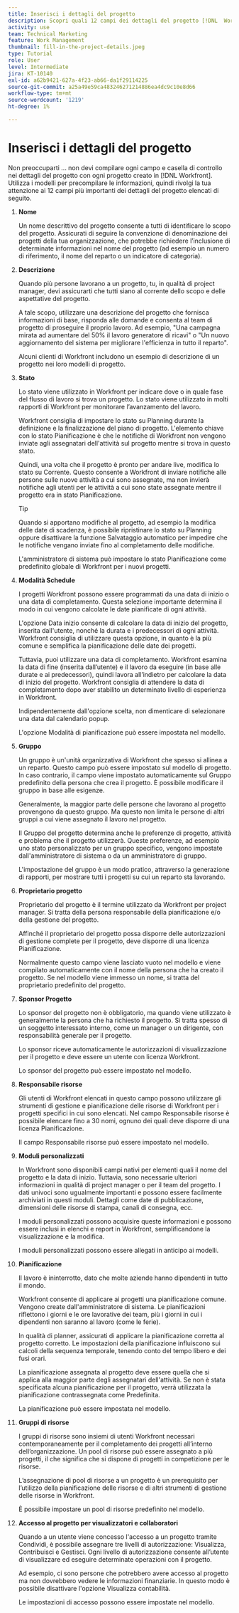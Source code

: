 ```yaml
---
title: Inserisci i dettagli del progetto
description: Scopri quali 12 campi dei dettagli del progetto [!DNL  Workfront] consiglia di compilare durante la creazione di un progetto.
activity: use
team: Technical Marketing
feature: Work Management
thumbnail: fill-in-the-project-details.jpeg
type: Tutorial
role: User
level: Intermediate
jira: KT-10140
exl-id: a62b9421-627a-4f23-ab66-da1f29114225
source-git-commit: a25a49e59ca483246271214886ea4dc9c10e8d66
workflow-type: tm+mt
source-wordcount: '1219'
ht-degree: 1%

---
```


# Inserisci i dettagli del progetto

Non preoccuparti ... non devi compilare ogni campo e casella di controllo nei dettagli del progetto con ogni progetto creato in [!DNL  Workfront]. Utilizza i modelli per precompilare le informazioni, quindi rivolgi la tua attenzione ai 12 campi più importanti dei dettagli del progetto elencati di seguito.

1. **Nome**

   Un nome descrittivo del progetto consente a tutti di identificare lo scopo del progetto. Assicurati di seguire la convenzione di denominazione dei progetti della tua organizzazione, che potrebbe richiedere l’inclusione di determinate informazioni nel nome del progetto (ad esempio un numero di riferimento, il nome del reparto o un indicatore di categoria).


1. **Descrizione**

   Quando più persone lavorano a un progetto, tu, in qualità di project manager, devi assicurarti che tutti siano al corrente dello scopo e delle aspettative del progetto.

   A tale scopo, utilizzare una descrizione del progetto che fornisca informazioni di base, risponda alle domande e consenta al team di progetto di proseguire il proprio lavoro. Ad esempio, &quot;Una campagna mirata ad aumentare del 50% il lavoro generatore di ricavi&quot; o &quot;Un nuovo aggiornamento del sistema per migliorare l&#39;efficienza in tutto il reparto&quot;.

   Alcuni clienti di Workfront includono un esempio di descrizione di un progetto nei loro modelli di progetto.

1. **Stato**

   Lo stato viene utilizzato in Workfront per indicare dove o in quale fase del flusso di lavoro si trova un progetto. Lo stato viene utilizzato in molti rapporti di Workfront per monitorare l’avanzamento del lavoro.

   Workfront consiglia di impostare lo stato su Planning durante la definizione e la finalizzazione del piano di progetto. L&#39;elemento chiave con lo stato Pianificazione è che le notifiche di Workfront non vengono inviate agli assegnatari dell&#39;attività sul progetto mentre si trova in questo stato.

   Quindi, una volta che il progetto è pronto per andare live, modifica lo stato su Corrente. Questo consente a Workfront di inviare notifiche alle persone sulle nuove attività a cui sono assegnate, ma non invierà notifiche agli utenti per le attività a cui sono state assegnate mentre il progetto era in stato Pianificazione.

   >[!TIP]
   >
   >  Quando si apportano modifiche al progetto, ad esempio la modifica delle date di scadenza, è possibile ripristinare lo stato su Planning oppure disattivare la funzione Salvataggio automatico per impedire che le notifiche vengano inviate fino al completamento delle modifiche.

   L&#39;amministratore di sistema può impostare lo stato Pianificazione come predefinito globale di Workfront per i nuovi progetti.

1. **Modalità Schedule**

   I progetti Workfront possono essere programmati da una data di inizio o una data di completamento. Questa selezione importante determina il modo in cui vengono calcolate le date pianificate di ogni attività.

   L&#39;opzione Data inizio consente di calcolare la data di inizio del progetto, inserita dall&#39;utente, nonché la durata e i predecessori di ogni attività. Workfront consiglia di utilizzare questa opzione, in quanto è la più comune e semplifica la pianificazione delle date dei progetti.

   Tuttavia, puoi utilizzare una data di completamento. Workfront esamina la data di fine (inserita dall’utente) e il lavoro da eseguire (in base alle durate e ai predecessori), quindi lavora all’indietro per calcolare la data di inizio del progetto. Workfront consiglia di attendere la data di completamento dopo aver stabilito un determinato livello di esperienza in Workfront.

   Indipendentemente dall&#39;opzione scelta, non dimenticare di selezionare una data dal calendario popup.

   L&#39;opzione Modalità di pianificazione può essere impostata nel modello.

1. **Gruppo**

   Un gruppo è un&#39;unità organizzativa di Workfront che spesso si allinea a un reparto. Questo campo può essere impostato sul modello di progetto. In caso contrario, il campo viene impostato automaticamente sul Gruppo predefinito della persona che crea il progetto. È possibile modificare il gruppo in base alle esigenze.

   Generalmente, la maggior parte delle persone che lavorano al progetto provengono da questo gruppo. Ma questo non limita le persone di altri gruppi a cui viene assegnato il lavoro nel progetto.

   Il Gruppo del progetto determina anche le preferenze di progetto, attività e problema che il progetto utilizzerà. Queste preferenze, ad esempio uno stato personalizzato per un gruppo specifico, vengono impostate dall&#39;amministratore di sistema o da un amministratore di gruppo.

   L&#39;impostazione del gruppo è un modo pratico, attraverso la generazione di rapporti, per mostrare tutti i progetti su cui un reparto sta lavorando.

1. **Proprietario progetto**

   Proprietario del progetto è il termine utilizzato da Workfront per project manager. Si tratta della persona responsabile della pianificazione e/o della gestione del progetto.

   Affinché il proprietario del progetto possa disporre delle autorizzazioni di gestione complete per il progetto, deve disporre di una licenza Pianificazione.

   Normalmente questo campo viene lasciato vuoto nel modello e viene compilato automaticamente con il nome della persona che ha creato il progetto. Se nel modello viene immesso un nome, si tratta del proprietario predefinito del progetto.

1. **Sponsor Progetto**

   Lo sponsor del progetto non è obbligatorio, ma quando viene utilizzato è generalmente la persona che ha richiesto il progetto. Si tratta spesso di un soggetto interessato interno, come un manager o un dirigente, con responsabilità generale per il progetto.

   Lo sponsor riceve automaticamente le autorizzazioni di visualizzazione per il progetto e deve essere un utente con licenza Workfront.

   Lo sponsor del progetto può essere impostato nel modello.

1. **Responsabile risorse**

   Gli utenti di Workfront elencati in questo campo possono utilizzare gli strumenti di gestione e pianificazione delle risorse di Workfront per i progetti specifici in cui sono elencati. Nel campo Responsabile risorse è possibile elencare fino a 30 nomi, ognuno dei quali deve disporre di una licenza Pianificazione.

   Il campo Responsabile risorse può essere impostato nel modello.

1. **Moduli personalizzati**

   In Workfront sono disponibili campi nativi per elementi quali il nome del progetto e la data di inizio. Tuttavia, sono necessarie ulteriori informazioni in qualità di project manager o per il team del progetto. I dati univoci sono ugualmente importanti e possono essere facilmente archiviati in questi moduli. Dettagli come date di pubblicazione, dimensioni delle risorse di stampa, canali di consegna, ecc.

   I moduli personalizzati possono acquisire queste informazioni e possono essere inclusi in elenchi e report in Workfront, semplificandone la visualizzazione e la modifica.

   I moduli personalizzati possono essere allegati in anticipo ai modelli.

1. **Pianificazione**

   Il lavoro è ininterrotto, dato che molte aziende hanno dipendenti in tutto il mondo.

   Workfront consente di applicare ai progetti una pianificazione comune. Vengono create dall&#39;amministratore di sistema. Le pianificazioni riflettono i giorni e le ore lavorative dei team, più i giorni in cui i dipendenti non saranno al lavoro (come le ferie).

   In qualità di planner, assicurati di applicare la pianificazione corretta al progetto corretto. Le impostazioni della pianificazione influiscono sui calcoli della sequenza temporale, tenendo conto del tempo libero e dei fusi orari.

   La pianificazione assegnata al progetto deve essere quella che si applica alla maggior parte degli assegnatari dell&#39;attività. Se non è stata specificata alcuna pianificazione per il progetto, verrà utilizzata la pianificazione contrassegnata come Predefinita.

   La pianificazione può essere impostata nel modello.

1. **Gruppi di risorse**

   I gruppi di risorse sono insiemi di utenti Workfront necessari contemporaneamente per il completamento dei progetti all’interno dell’organizzazione. Un pool di risorse può essere assegnato a più progetti, il che significa che si dispone di progetti in competizione per le risorse.

   L’assegnazione di pool di risorse a un progetto è un prerequisito per l’utilizzo della pianificazione delle risorse e di altri strumenti di gestione delle risorse in Workfront.

   È possibile impostare un pool di risorse predefinito nel modello.

1. **Accesso al progetto per visualizzatori e collaboratori**

   Quando a un utente viene concesso l&#39;accesso a un progetto tramite Condividi, è possibile assegnare tre livelli di autorizzazione: Visualizza, Contribuisci e Gestisci. Ogni livello di autorizzazione consente all’utente di visualizzare ed eseguire determinate operazioni con il progetto.

   Ad esempio, ci sono persone che potrebbero avere accesso al progetto ma non dovrebbero vedere le informazioni finanziarie. In questo modo è possibile disattivare l&#39;opzione Visualizza contabilità.

   Le impostazioni di accesso possono essere impostate nel modello.
